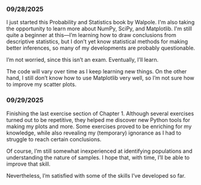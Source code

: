 ### 09/28/2025

I just started this Probability and Statistics book by Walpole. I'm also taking the opportunity to learn more about NumPy, SciPy, and Matplotlib. I'm still quite a beginner at this—I’m learning how to draw conclusions from descriptive statistics, but I don’t yet know statistical methods for making better inferences, so many of my developments are probably questionable.

I’m not worried, since this isn’t an exam. Eventually, I’ll learn.

The code will vary over time as I keep learning new things. On the other hand, I still don’t know how to use Matplotlib very well, so I’m not sure how to improve my scatter plots.

### 09/29/2025

Finishing the last exercise section of Chapter 1. Although several exercises turned out to be repetitive, they helped me discover new Python tools for making my plots and more. Some exercises proved to be enriching for my knowledge, while also revealing my (temporary) ignorance as I had to struggle to reach certain conclusions.

Of course, I’m still somewhat inexperienced at identifying populations and understanding the nature of samples. I hope that, with time, I’ll be able to improve that skill.

Nevertheless, I’m satisfied with some of the skills I’ve developed so far.